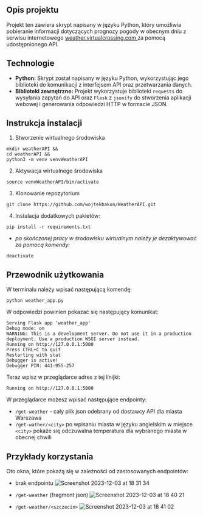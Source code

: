 ## Opis projektu
Projekt ten zawiera skrypt napisany w języku Python, który umożliwia pobieranie informacji dotyczących prognozy pogody w obecnym dniu z serwisu internetowego [weather.virtualcrossing.com ](https://weather.visualcrossing.com) za pomocą udostępnionego API.

## Technologie
- **Python:** Skrypt został napisany w języku Python, wykorzystując jego biblioteki do komunikacji z interfejsem API oraz przetwarzania danych.
- **Biblioteki zewnętrzne:** Projekt wykorzystuje biblioteki `requests` do wysyłania zapytań do API oraz `Flask` z `jsonify` do stworzenia aplikacji webowej i generowania odpowiedzi HTTP w formacie JSON.

## Instrukcja instalacji
1. Stworzenie wirtualnego środowiska
```
mkdir weatherAPI &&
cd weatherAPI &&
python3 -m venv venvWeatherAPI
```

2. Aktywacja wirtualnego środowiska
```
source venvWeatherAPI/bin/activate
```

3. Klonowanie repozytorium
```
git clone https://github.com/wojtekbakun/WeatherAPI.git
```

4. Instalacja dodatkowych pakietów:
```
pip install -r requirements.txt
```

-  *po skończonej pracy w środowisku wirtualnym należy je dezaktywować za pomocą komendy:* 
```
deactivate
```
## Przewodnik użytkowania
W terminalu należy wpisać następującą komendę:
```
python weather_app.py
```

W odpowiedzi powinien pokazać się następujący komunikat:
```
Serving Flask app 'weather_app'
Debug mode: on
WARNING: This is a development server. Do not use it in a production deployment. Use a production WSGI server instead.
Running on http://127.0.0.1:5000
Press CTRL+C to quit
Restarting with stat
Debugger is active!
Debugger PIN: 441-955-257
```

Teraz wpisz w przeglądarce adres z tej linijki:
```
Running on http://127.0.0.1:5000
```

W przeglądarce możesz wpisać następujące endpointy:
- `/get-weather` - cały plik json odebrany od dostawcy API dla miasta Warszawa
- `/get-wather/<city>` po wpisaniu miasta w języku angielskim w miejsce `<city>` pokaże się odczuwalna temperatura dla wybranego miasta w obecnej chwili
## Przykłady korzystania
Oto okna, które pokażą się w zależności od zastosowanych endpointów:

- brak endpointu
![Screenshot 2023-12-03 at 18 31 34](https://github.com/wojtekbakun/WeatherAPI/assets/129949845/335c387b-7c2a-4dfb-b4e7-92d40503acda)

- `/get-weather` (fragment json)
![Screenshot 2023-12-03 at 18 40 21](https://github.com/wojtekbakun/WeatherAPI/assets/129949845/29d8752b-2931-400f-9d3f-80f74ae6e0b2)

- `/get-weather/<szczecin>`
![Screenshot 2023-12-03 at 18 41 02](https://github.com/wojtekbakun/WeatherAPI/assets/129949845/80344018-3381-46b7-8f4f-351c45ff75d8)
